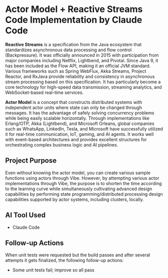 # Actor Model + Reactive Streams Code Implementation by Claude Code

**Reactive Streams** is a specification from the Java ecosystem that standardizes asynchronous data processing and flow control (Backpressure). It was officially announced in 2015 with participation from major companies including Netflix, Lightbend, and Pivotal. Since Java 9, it has been included as the Flow API, making it an official JVM standard. Various frameworks such as Spring WebFlux, Akka Streams, Project Reactor, and RxJava provide reliability and consistency in asynchronous stream processing based on this specification. It has particularly become a core technology for high-speed data transmission, streaming analytics, and WebSocket-based real-time services.

**Actor Model** is a concept that constructs distributed systems with independent actor units where state can only be changed through messages. It has the advantage of safely solving concurrency problems while being easily scalable horizontally. Through implementations like Erlang/OTP, Akka (Lightbend), and Microsoft Orleans, global companies such as WhatsApp, LinkedIn, Tesla, and Microsoft have successfully utilized it for real-time communication, IoT, gaming, and AI agents. It works well with event-based architectures and provides excellent structures for orchestrating complex business logic and AI pipelines.

## Project Purpose

Even without knowing the actor model, you can create various sample functions using actors through Vibe.
However, by attempting various actor implementations through Vibe, the purpose is to shorten the time according to the learning curve while simultaneously cultivating advanced design capabilities by performing state programming/distributed processing design capabilities supported by actor systems, including clusters, locally.

## AI Tool Used
- Claude Code

## Follow-up Actions
When unit tests were requested but the build passes and after several attempts it gets finalized, the following follow-up actions:
- Some unit tests fail; improve so all pass